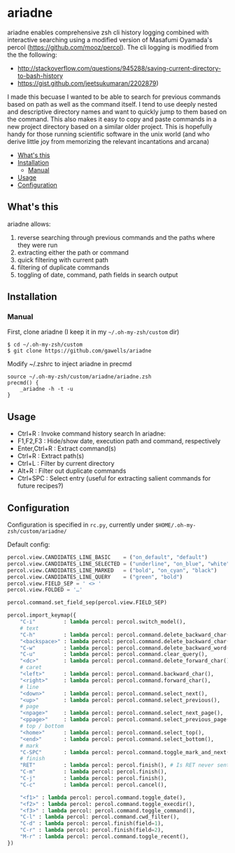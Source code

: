 # ariadne

ariadne enables comprehensive zsh cli history logging combined with interactive searching
using a modified version of Masafumi Oyamada's percol (https://github.com/mooz/percol). 
The cli logging is modified from the the following:

- http://stackoverflow.com/questions/945288/saving-current-directory-to-bash-history
- https://gist.github.com/jeetsukumaran/2202879)

I made this becuase I wanted to be able to search for previous commands based on path as
well as the command itself. I tend to use deeply nested and descriptive directory names
and want to quickly jump to them based on the command. This also makes it easy to copy
and paste commands in a new project directory based on a similar older project. This is 
hopefully handy for those running scientific software in the unix world (and who derive 
little joy from memorizing the relevant incantations and arcana)

- [What's this](#whats-this)
- [Installation](#installation)
  - [Manual](#manual)
- [Usage](#usage)
- [Configuration](#configuration)

## What's this

ariadne allows:

1. reverse searching through previous commands and the paths where they were run
2. extracting either the path or command
3. quick filtering with current path
4. filtering of duplicate commands
5. toggling of date, command, path fields in search output


## Installation

### Manual

First, clone ariadne (I keep it in my `~/.oh-my-zsh/custom` dir)

    $ cd ~/.oh-my-zsh/custom
    $ git clone https://github.com/gawells/ariadne

Modify ~/.zshrc to inject ariadne in precmd
    
    source ~/.oh-my-zsh/custom/ariadne/ariadne.zsh
    precmd() {
        _ariadne -h -t -u 
    }


## Usage

- Ctrl+R          : Invoke command history search
In ariadne:
- F1,F2,F3        : Hide/show date, execution path and command, respectively
- Enter,Ctrl+R    : Extract command(s)
- Ctrl+R          : Extract path(s)
- Ctrl+L          : Filter by current directory
- Alt+R           : Filter out duplicate commands
- Ctrl+SPC        : Select entry (useful for extracting salient commands for future recipes?)

## Configuration

Configuration is specified in `rc.py`, currently under `$HOME/.oh-my-zsh/custom/ariadne/`

Default config:

```python
percol.view.CANDIDATES_LINE_BASIC    = ("on_default", "default")
percol.view.CANDIDATES_LINE_SELECTED = ("underline", "on_blue", "white","bold")
percol.view.CANDIDATES_LINE_MARKED   = ("bold", "on_cyan", "black")
percol.view.CANDIDATES_LINE_QUERY    = ("green", "bold")
percol.view.FIELD_SEP = ' <> '
percol.view.FOLDED = '…'

percol.command.set_field_sep(percol.view.FIELD_SEP)

percol.import_keymap({
    "C-i"         : lambda percol: percol.switch_model(),
    # text
    "C-h"         : lambda percol: percol.command.delete_backward_char(),
    "<backspace>" : lambda percol: percol.command.delete_backward_char(),
    "C-w"         : lambda percol: percol.command.delete_backward_word(),
    "C-u"         : lambda percol: percol.command.clear_query(),
    "<dc>"        : lambda percol: percol.command.delete_forward_char(),
    # caret
    "<left>"      : lambda percol: percol.command.backward_char(),
    "<right>"     : lambda percol: percol.command.forward_char(),
    # line
    "<down>"      : lambda percol: percol.command.select_next(),
    "<up>"        : lambda percol: percol.command.select_previous(),
    # page
    "<npage>"     : lambda percol: percol.command.select_next_page(),
    "<ppage>"     : lambda percol: percol.command.select_previous_page(),
    # top / bottom
    "<home>"      : lambda percol: percol.command.select_top(),
    "<end>"       : lambda percol: percol.command.select_bottom(),
    # mark
    "C-SPC"       : lambda percol: percol.command.toggle_mark_and_next(),
    # finish
    "RET"         : lambda percol: percol.finish(), # Is RET never sent? #seems not, doesn't respond to finish_f either - gaw
    "C-m"         : lambda percol: percol.finish(),
    "C-j"         : lambda percol: percol.finish(),
    "C-c"         : lambda percol: percol.cancel(),

    "<f1>" : lambda percol: percol.command.toggle_date(),
    "<f2>" : lambda percol: percol.command.toggle_execdir(),
    "<f3>" : lambda percol: percol.command.toggle_command(),
    "C-l" : lambda percol: percol.command.cwd_filter(),
    "C-d" : lambda percol: percol.finish(field=1),
    "C-r" : lambda percol: percol.finish(field=2),
    "M-r" : lambda percol: percol.command.toggle_recent(),
})    
```

